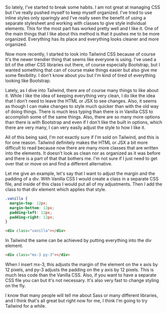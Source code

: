 So lately, I've started to break some habits. I am not great at managing CSS but I've really pushed myself to keep myself organized. I've tried to use inline styles only sparingly and I've really seen the benefit of using a separate stylesheet and working with classes to give style individual elements. This for the most part has worked pretty well and I like it. One of the main things that I like about this method is that it pushes me to be more organized. Everything has its place and everything looks cleaner and more organized.

Now more recently, I started to look into Tailwind CSS because of course it's the newer trendier thing that seems like everyone is using. I've used a bit of the other CSS libraries out there, of course especially Bootstrap, but I wanted something that can of course make things easier but also give me some flexibility. I don't know about you but I'm kind of tired of everything looking like Bootstrap.

Lately, as I dive into Tailwind, there are of course many things to like about it. While I like the idea of keeping everything very clean, I do like the idea that I don't need to leave the HTML or JSX to see changes. Also, it seems as though I can make changes to style much quicker than with the old way of doing things. There is much less typing than there is in Vanilla CSS to accomplish some of the same things. Also, there are so many more options than there is with Bootstrap and even if I don't like the built in options, which there are very many, I can very easily adjust the style to how I like it.

All of this being said, I'm not exactly sure if I'm sold on Tailwind, and this is for one reason. Tailwind definitely makes the HTML or JSX a bit more difficult to read because now there are many more classes that are written into the elements. It doesn't look as clean nor as organized as it was before and there is a part of that that bothers me. I'm not sure if I just need to get over that or move on and find a different alternative.

Let me give an example, let's say that I want to adjust the margin and the padding of a div. With Vanilla CSS I would create a class in a separate CSS file, and inside of this class I would put all of my adjustments. Then I add the class to that div element which applies that style.

```css
.vanilla {
  margin-top: 12px;
  margin-bottom: 12px;
  padding-left: 12px;
  padding-right: 12px;
}
```
```html
<div class="vanilla"></div>
```

In Tailwind the same can be achieved by putting everything into the div element.

```html
<div class="mx-3 py-3"></div>
```

When I insert mx-3, this adjusts the margin of the element on the x axis by 12 pixels, and py-3 adjusts the padding on the y axis by 12 pixels. This is much less code than the Vanilla CSS. Also, if you want to have a separate CSS file you can but it's not necessary. It's also very fast to change styling on the fly.

I know that many people will tell me about Sass or many different libraries, and I think that's all great but right now for me, I think I'm going to try Tailwind for a while.